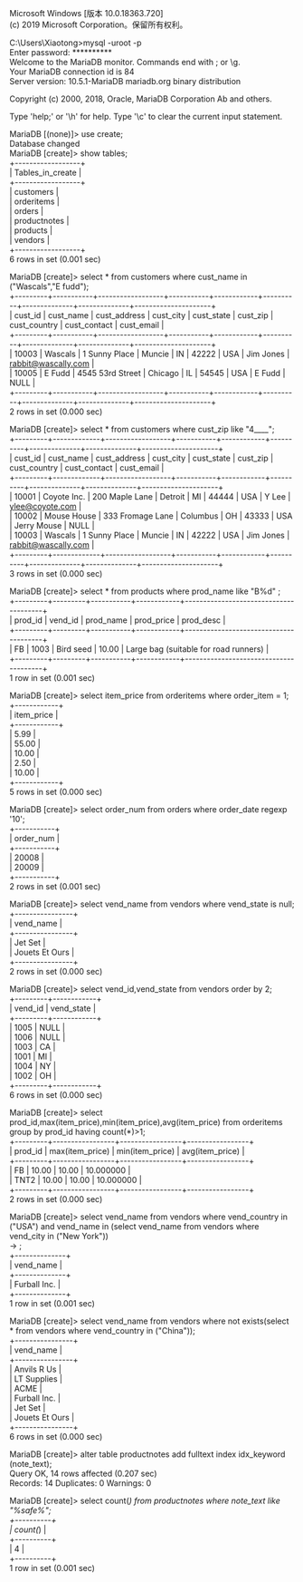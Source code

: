 Microsoft Windows [版本 10.0.18363.720]  
(c) 2019 Microsoft Corporation。保留所有权利。  
  
C:\Users\Xiaotong>mysql -uroot -p  
Enter password: **********  
Welcome to the MariaDB monitor.  Commands end with ; or \g.  
Your MariaDB connection id is 84  
Server version: 10.5.1-MariaDB mariadb.org binary distribution  
  
Copyright (c) 2000, 2018, Oracle, MariaDB Corporation Ab and others.  
  
Type 'help;' or '\h' for help. Type '\c' to clear the current input statement.  
  
MariaDB [(none)]> use create;  
Database changed  
MariaDB [create]> show tables;  
+------------------+  
| Tables_in_create |  
+------------------+  
| customers        |  
| orderitems       |  
| orders           |  
| productnotes     |  
| products         |  
| vendors          |  
+------------------+  
6 rows in set (0.001 sec)  
  
MariaDB [create]> select * from customers where cust_name in ("Wascals","E fudd");  
+---------+-----------+------------------+-----------+------------+----------+--------------+--------------+---------------------+  
| cust_id | cust_name | cust_address     | cust_city | cust_state | cust_zip | cust_country | cust_contact | cust_email          |  
+---------+-----------+------------------+-----------+------------+----------+--------------+--------------+---------------------+  
|   10003 | Wascals   | 1 Sunny Place    | Muncie    | IN         | 42222    | USA          | Jim Jones    | rabbit@wascally.com |  
|   10005 | E Fudd    | 4545 53rd Street | Chicago   | IL         | 54545    | USA          | E Fudd       | NULL                |  
+---------+-----------+------------------+-----------+------------+----------+--------------+--------------+---------------------+  
2 rows in set (0.000 sec)  
  
MariaDB [create]> select * from customers where cust_zip like "4____";  
+---------+-------------+------------------+-----------+------------+----------+--------------+--------------+---------------------+  
| cust_id | cust_name   | cust_address     | cust_city | cust_state | cust_zip | cust_country | cust_contact | cust_email          |  
+---------+-------------+------------------+-----------+------------+----------+--------------+--------------+---------------------+  
|   10001 | Coyote Inc. | 200 Maple Lane   | Detroit   | MI         | 44444    | USA          | Y Lee        | ylee@coyote.com     |  
|   10002 | Mouse House | 333 Fromage Lane | Columbus  | OH         | 43333    | USA          | Jerry Mouse  | NULL                |  
|   10003 | Wascals     | 1 Sunny Place    | Muncie    | IN         | 42222    | USA          | Jim Jones    | rabbit@wascally.com |  
+---------+-------------+------------------+-----------+------------+----------+--------------+--------------+---------------------+  
3 rows in set (0.000 sec)  
  
MariaDB [create]> select * from products where prod_name like "B%d" ;  
+---------+---------+-----------+------------+---------------------------------------+  
| prod_id | vend_id | prod_name | prod_price | prod_desc                             |  
+---------+---------+-----------+------------+---------------------------------------+  
| FB      |    1003 | Bird seed |      10.00 | Large bag (suitable for road runners) |  
+---------+---------+-----------+------------+---------------------------------------+  
1 row in set (0.001 sec)  
  
MariaDB [create]> select item_price from orderitems where order_item = 1;  
+------------+  
| item_price |  
+------------+  
|       5.99 |  
|      55.00 |  
|      10.00 |  
|       2.50 |  
|      10.00 |  
+------------+  
5 rows in set (0.000 sec)  
  
MariaDB [create]> select order_num from orders where order_date regexp '10';  
+-----------+  
| order_num |  
+-----------+  
|     20008 |  
|     20009 |  
+-----------+  
2 rows in set (0.001 sec)  
  
MariaDB [create]> select  vend_name from vendors where vend_state is null;  
+----------------+  
| vend_name      |  
+----------------+  
| Jet Set        |  
| Jouets Et Ours |  
+----------------+  
2 rows in set (0.000 sec)  
  
MariaDB [create]> select vend_id,vend_state from vendors order by 2;  
+---------+------------+  
| vend_id | vend_state |  
+---------+------------+  
|    1005 | NULL       |  
|    1006 | NULL       |  
|    1003 | CA         |  
|    1001 | MI         |  
|    1004 | NY         |  
|    1002 | OH         |  
+---------+------------+  
6 rows in set (0.000 sec)  
  
MariaDB [create]> select prod_id,max(item_price),min(item_price),avg(item_price) from orderitems group by prod_id having count(*)>1;  
+---------+-----------------+-----------------+-----------------+  
| prod_id | max(item_price) | min(item_price) | avg(item_price) |  
+---------+-----------------+-----------------+-----------------+  
| FB      |           10.00 |           10.00 |       10.000000 |  
| TNT2    |           10.00 |           10.00 |       10.000000 |  
+---------+-----------------+-----------------+-----------------+  
2 rows in set (0.000 sec)  
  
MariaDB [create]> select vend_name from vendors where vend_country in ("USA") and vend_name in (select vend_name from vendors where vend_city in ("New York"))  
    -> ;  
+--------------+  
| vend_name    |  
+--------------+  
| Furball Inc. |  
+--------------+  
1 row in set (0.001 sec)  
  
MariaDB [create]> select vend_name from vendors where not exists(select * from vendors where vend_country in ("China"));  
+----------------+  
| vend_name      |  
+----------------+  
| Anvils R Us    |  
| LT Supplies    |  
| ACME           |  
| Furball Inc.   |  
| Jet Set        |  
| Jouets Et Ours |  
+----------------+  
6 rows in set (0.000 sec)  
  
MariaDB [create]> alter table productnotes add fulltext index idx_keyword (note_text);  
Query OK, 14 rows affected (0.207 sec)  
Records: 14  Duplicates: 0  Warnings: 0  
  
MariaDB [create]> select count(*) from productnotes where note_text like "%safe%";  
+----------+  
| count(*) |  
+----------+  
|        4 |  
+----------+  
1 row in set (0.001 sec)
